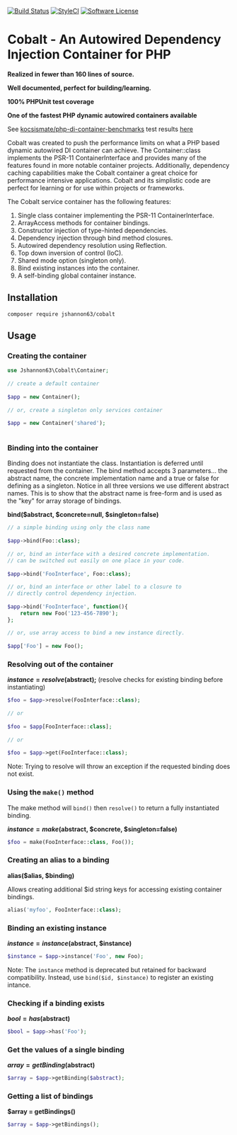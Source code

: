 [![Build Status](https://travis-ci.org/jshannon63/cobalt.svg?branch=master)](https://travis-ci.org/jshannon63/cobalt)
[![StyleCI](https://styleci.io/repos/104802764/shield?branch=master)](https://styleci.io/repos/104802764)
[![Software License](https://img.shields.io/badge/license-MIT-brightgreen.svg?style=flat-square)](LICENSE.md)


# Cobalt - An Autowired Dependency Injection Container for PHP
  
  __Realized in fewer than 160 lines of source.__
  
  __Well documented, perfect for building/learning.__
   
  __100% PHPUnit test coverage__ 
    
  __One of the fastest PHP dynamic autowired containers available__
  
See [kocsismate/php-di-container-benchmarks](https://github.com/kocsismate/php-di-container-benchmarks) test results [here](https://rawgit.com/kocsismate/php-di-container-benchmarks/master/var/benchmark.html)

Cobalt was created to push the performance limits on what a PHP based dynamic autowired DI container can achieve. The Container::class implements the PSR-11 ContainerInterface and provides many of the features found in more notable container projects. Additionally, dependency caching capabilities make the Cobalt container a great choice for performance intensive applications. Cobalt and its simplistic code are perfect for learning or for use within projects or frameworks.

The Cobalt service container has the following features:  

1. Single class container implementing the PSR-11 ContainerInterface.
2. ArrayAccess methods for container bindings.
3. Constructor injection of type-hinted dependencies.
4. Dependency injection through bind method closures.
5. Autowired dependency resolution using Reflection.
6. Top down inversion of control (IoC).
7. Shared mode option (singleton only).
8. Bind existing instances into the container.
9. A self-binding global container instance.


## Installation
```
composer require jshannon63/cobalt  
```

## Usage


### Creating the container
```php
use Jshannon63\Cobalt\Container;
 
// create a default container 
  
$app = new Container();
  
// or, create a singleton only services container
  
$app = new Container('shared');
    
```

### Binding into the container
Binding does not instantiate the class. Instantiation is deferred until requested from the container. The bind method accepts 3 parameters... the abstract name, the concrete implementation name and a true or false for defining as a singleton. Notice in all three versions we use different abstract names. This is to show that the abstract name is free-form and is used as the "key" for array storage of bindings.

**bind($abstract, $concrete=null, $singleton=false)**

```php
// a simple binding using only the class name
  
$app->bind(Foo::class);
  
// or, bind an interface with a desired concrete implementation.
// can be switched out easily on one place in your code.
  
$app->bind('FooInterface', Foo::class);
  
// or, bind an interface or other label to a closure to
// directly control dependency injection.
  
$app->bind('FooInterface', function(){
    return new Foo('123-456-7890');
};
  
// or, use array access to bind a new instance directly.
  
$app['Foo'] = new Foo();
```
### Resolving out of the container
**$instance = resolve($abstract);**  (resolve checks for existing binding before instantiating)  
```php
$foo = $app->resolve(FooInterface::class);
  
// or
  
$foo = $app[FooInterface::class]; 
  
// or
  
$foo = $app->get(FooInterface::class);

```
Note: Trying to resolve will throw an exception if the requested binding does not exist.

### Using the `make()` method
The make method will `bind()` then `resolve()` to return a fully instantiated binding. 

**$instance = make($abstract, $concrete, $singleton=false)**
```php
$foo = make(FooInterface::class, Foo());
```
### Creating an alias to a binding
**alias($alias, $binding)**

Allows creating additional $id string keys for accessing existing container bindings.

```php
alias('myfoo', FooInterface::class);
```
### Binding an existing instance
**$instance = instance($abstract, $instance)**
```php
$instance = $app->instance('Foo', new Foo);
```  
Note: The `instance` method is deprecated but retained for backward compatibility. Instead, use `bind($id, $instance)` to register an existing intance.

### Checking if a binding exists
**$bool = has($abstract)**
```php
$bool = $app->has('Foo');

```  

### Get the values of a single binding
**$array = getBinding($abstract)** 
```php
$array = $app->getBinding($abstract);

```  

### Getting a list of bindings
**$array = getBindings()** 
```php
$array = $app->getBindings();

```  


